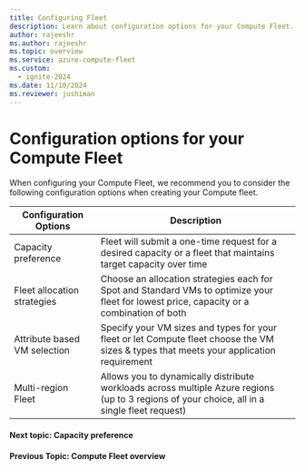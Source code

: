 ```yaml
---
title: Configuring Fleet
description: Learn about configuration options for your Compute Fleet.
author: rajeeshr
ms.author: rajeeshr
ms.topic: overview
ms.service: azure-compute-fleet
ms.custom:
  - ignite-2024
ms.date: 11/10/2024
ms.reviewer: jushiman
---
```


# Configuration options for your Compute Fleet 

When configuring your Compute Fleet, we recommend you to consider the following configuration options when creating your Compute fleet.

| Configuration Options        | Description                                                                                                                               |
|------------------------------|-------------------------------------------------------------------------------------------------------------------------------------------|
| Capacity preference          | Fleet will submit a one-time request for a desired capacity or a fleet that maintains target capacity over time                           |
| Fleet allocation strategies  | Choose an allocation strategies each for Spot and Standard VMs to optimize your fleet for lowest price, capacity or a combination of both |
| Attribute based VM selection | Specify your VM sizes and types for your fleet or let Compute fleet choose the VM sizes & types that meets your application requirement   |
| Multi-region Fleet           | Allows you to dynamically distribute workloads across multiple Azure regions (up to 3 regions of your choice, all in a single fleet request) |

#### Next topic: Capacity preference
#### Previous Topic: Compute Fleet overview
